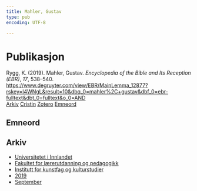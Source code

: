 ```yaml
---
title: Mahler, Gustav
type: pub
encoding: UTF-8

---
```

<h1>Publikasjon</h1>
<article id="csl-bib-container-CFJ35KB8" class="csl-bib-container">
  <div class="csl-bib-body"> <div class="csl-entry">Rygg, K. (2019). Mahler, Gustav. <i>Encyclopedia of the Bible and Its Reception (EBR)</i>, <i>17</i>, 538–540. <a href="https://www.degruyter.com/view/EBR/MainLemma_12877?rskey=l4WNgL&#38;result=10&#38;dbq_0=mahler%2C+gustav&#38;dbf_0=ebr-fulltext&#38;dbt_0=fulltext&#38;o_0=AND">https://www.degruyter.com/view/EBR/MainLemma_12877?rskey=l4WNgL&#38;result=10&#38;dbq_0=mahler%2C+gustav&#38;dbf_0=ebr-fulltext&#38;dbt_0=fulltext&#38;o_0=AND</a></div> </div>
  <div class="csl-bib-buttons">
    <a href="#taxonomy-article-CFJ35KB8" alt="archive" class="csl-bib-button">Arkiv</a>
    <a href="https://app.cristin.no/results/show.jsf?id=1731142" alt="Cristin" class="csl-bib-button">Cristin</a>
    <a href="http://zotero.org/groups/5881554/items/CFJ35KB8" alt="Zotero" class="csl-bib-button">Zotero</a>
    <a href="#keywords-article-CFJ35KB8" alt="keywords" class="csl-bib-button">Emneord</a>
  </div>
  <div id="csl-bib-meta-container-CFJ35KB8"></div>
</article>
<div id="csl-bib-meta-CFJ35KB8" class="csl-bib-meta">
  <article id="keywords-article-CFJ35KB8" class="keywords-article">
    <h1>Emneord</h1>
    
  </article>
  <article id="taxonomy-article-CFJ35KB8" class="taxonomy-article">
    <h1>Arkiv</h1>
    <ul>
      <li><a href="{{< params subfolder >}}nn/archive/?key=3DCRN523">Universitetet i Innlandet</a></li>
      <li><a href="{{< params subfolder >}}nn/archive/?key=WYNZA47F">Fakultet for lærerutdanning og pedagogikk</a></li>
      <li><a href="{{< params subfolder >}}nn/archive/?key=VBB2T4VJ">Institutt for kunstfag og kulturstudier</a></li>
      <li><a href="{{< params subfolder >}}nn/archive/?key=N3YI5B9V">2019</a></li>
      <li><a href="{{< params subfolder >}}nn/archive/?key=AEXU9G9P">September</a></li>
    </ul>
  </article>
</div>
